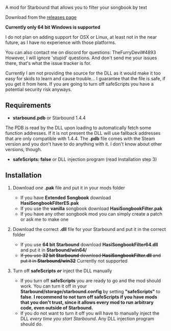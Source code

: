 A mod for Starbound that allows you to filter your songbook by text

Download from the [releases page](https://github.com/TheFurryDevil/HasiSongbookFilter/releases)

**Currently only 64 bit Windows is supported**

I do not plan on adding support for OSX or Linux, at least not in the near future, as I have no experience with those platforms.

You can also contact me on discord for questions: TheFurryDevil#4893
However, I will ignore 'stupid' questions. And don't send me your issues there, that's what the issue tracker is for.

Currently I am not providing the source for the DLL as it would make it too easy for skids to learn and cause trouble...
I guarantee that the file is safe, if you get it from here. If you are going to turn off safeScripts you have a potential security risk anyways.

## Requirements

* **starbound.pdb** or Starbound 1.4.4

The PDB is read by the DLL upon loading to automatically fetch some function addresses. If it is not present the DLL will use fallback addresses that are only compatible with 1.4.4.
The **.pdb** file comes with the Steam version and you don't have to do anything with it. I don't know about other versions, though.

* **safeScripts: false** or DLL injection program (read Installation step 3)

## Installation

1. Download *one* **.pak** file and put it in your mods folder
    * If you have **Extended Songbook** download **HasiSongbookFilterES.pak**
    * If you use the **vanilla** songbook download **HasiSongbookFilter.pak**
    * If you have any other songbook mod you can simply create a patch or ask me to make one

2. Download the correct **.dll** file for your Starbound and put it in the correct folder
    * If you use **64 bit Starbound** download **HasiSongbookFilter64.dll** and put it in **Starbound/win64/**
    * ~~If you use **32 bit Starbound** download **HasiSongbookFilter.dll** and put it in **Starbound/win32**~~
    Currently not supported

3. Turn off **safeScripts** ***or*** inject the DLL manually
    * If you turn off **safeScripts** you are ready to go and the mod should work.
    You can turn it off in your **Starbound/storage/starbound.config** by setting **"safeScripts"** to **false**.
    **I recommend to not turn off safeScripts if you have mods that you don't trust, since it allows every mod to run arbitrary code, even outside of Starbound.**
    * If you do not want to turn it off you will have to manually inject the DLL *every time you start Starbound*. Any DLL injection program should do.
